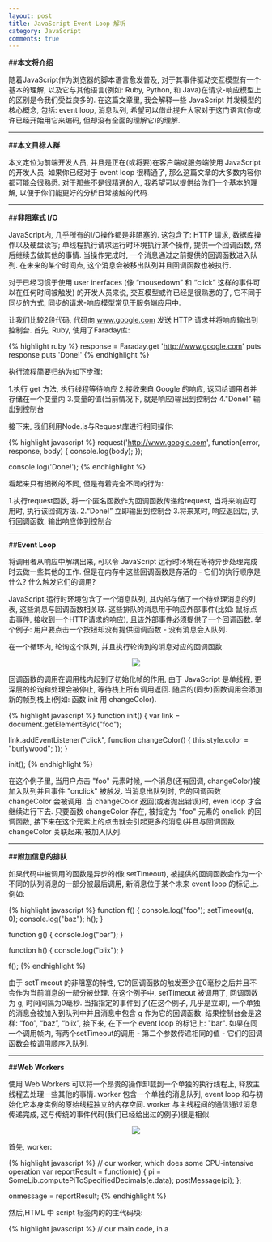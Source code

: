 ```yaml
---
layout: post
title: JavaScript Event Loop 解析
category: JavaScript
comments: true
---
```


<style>
.right {
    float: right;
    margin-left: 20px;
    margin-bottom: 20px;
}
.centered {
  text-align: center;
}
</style>

##**本文将介绍**

随着JavaScript作为浏览器的脚本语言愈发普及, 对于其事件驱动交互模型有一个基本的理解, 以及它与其他语言(例如: Ruby, Python, 和 Java)在请求-响应模型上的区别是令我们受益良多的. 在这篇文章里, 我会解释一些 JavaScript 并发模型的核心概念, 包括: event loop, 消息队列, 希望可以借此提升大家对于这门语言(你或许已经开始用它来编码, 但却没有全面的理解它)的理解.



------

##**本文目标人群**

本文定位为前端开发人员, 并且是正在(或将要)在客户端或服务端使用 JavaScript 的开发人员. 如果你已经对于 event loop 很精通了, 那么这篇文章的大多数内容你都可能会很熟悉. 对于那些不是很精通的人, 我希望可以提供给你们一个基本的理解, 以便于你们能更好的分析日常接触的代码.

------

##**非阻塞式 I/O**

JavaScript内, 几乎所有的I/O操作都是非阻塞的. 这包含了: HTTP 请求, 数据库操作以及硬盘读写; 单线程执行请求运行时环境执行某个操作, 提供一个回调函数, 然后继续去做其他的事情. 当操作完成时, 一个消息通过之前提供的回调函数进入队列. 在未来的某个时间点, 这个消息会被移出队列并且回调函数也被执行.

对于已经习惯于使用 user inerfaces (像 “mousedown” 和 “click” 这样的事件可以在任何时间被触发) 的开发人员来说, 交互模型或许已经是很熟悉的了, 它不同于同步的方式, 同步的请求-响应模型常见于服务端应用中.

让我们比较2段代码, 代码向 www.google.com 发送 HTTP 请求并将响应输出到控制台. 首先, Ruby, 使用了Faraday库:

{% highlight ruby %}
response = Faraday.get 'http://www.google.com'
puts response
puts 'Done!'
{% endhighlight %}

执行流程简要归纳为如下步骤:

1.执行 get 方法, 执行线程等待响应
2.接收来自 Google 的响应, 返回给调用者并存储在一个变量内
3.变量的值(当前情况下, 就是响应)输出到控制台
4."Done!" 输出到控制台

接下来, 我们利用Node.js与Request库进行相同操作:

{% highlight javascript %}
request('http://www.google.com', function(error, response, body) {
  console.log(body);
});
 
console.log('Done!');
{% endhighlight %}

看起来只有细微的不同, 但是有着完全不同的行为:

1.执行request函数, 将一个匿名函数作为回调函数传递给request, 当将来响应可用时, 执行该回调方法.
2.“Done!” 立即输出到控制台
3.将来某时, 响应返回后, 执行回调函数, 输出响应体到控制台

------

##**Event Loop**

将调用者从响应中解耦出来, 可以令 JavaScript 运行时环境在等待异步处理完成时去做一些其他的工作. 但是在内存中这些回调函数是存活的 - 它们的执行顺序是什么? 什么触发它们的调用?

JavaScript 运行时环境包含了一个消息队列, 其内部存储了一个待处理消息的列表, 这些消息与回调函数相关联. 这些排队的消息用于响应外部事件(比如: 鼠标点击事件, 接收到一个HTTP请求的响应), 且该外部事件必须提供了一个回调函数. 举个例子: 用户要点击一个按钮却没有提供回调函数 - 没有消息会入队列.

在一个循环内, 轮询这个队列, 并且执行轮询到的消息对应的回调函数.

<p class="centered"><img style="display:inline;" src="{{ site.baseurl }}public/img/event_loop.png" /></p>

回调函数的调用在调用栈内起到了初始化帧的作用, 由于 JavaScript 是单线程, 更深层的轮询和处理会被停止, 等待栈上所有调用返回. 随后的(同步)函数调用会添加新的帧到栈上(例如: 函数 init 用 changeColor).

{% highlight javascript %}
function init() {
  var link = document.getElementById("foo");
 
  link.addEventListener("click", function changeColor() {
    this.style.color = "burlywood";
  });
}
 
init();
{% endhighlight %}

在这个例子里, 当用户点击 "foo" 元素时候, 一个消息(还有回调, changeColor)被加入队列并且事件 "onclick" 被触发. 当消息出队列时, 它的回调函数 changeColor 会被调用. 当 changeColor 返回(或者抛出错误)时, even loop 才会继续进行下去. 只要函数 changeColor 存在, 被指定为 "foo" 元素的 onclick 的回调函数, 接下来在这个元素上的点击就会引起更多的消息(并且与回调函数 changeColor 关联起来)被加入队列.

------

##**附加信息的排队**

如果代码中被调用的函数是异步的(像 setTimeout), 被提供的回调函数会作为一个不同的队列消息的一部分被最后调用, 新消息位于某个未来 event loop 的标记上. 例如:

{% highlight javascript %}
function f() {
  console.log("foo");
  setTimeout(g, 0);
  console.log("baz");
  h();
}
 
function g() {
  console.log("bar");
}
 
function h() {
  console.log("blix");
}
 
f();
{% endhighlight %}

由于 setTimeout 的非阻塞的特性, 它的回调函数的触发至少在0毫秒之后并且不会作为当前消息的一部分被处理. 在这个例子中, setTimeout 被调用了, 回调函数为 g, 时间间隔为0毫秒. 当指指定的事件到了(在这个例子, 几乎是立即), 一个单独的消息会被加入到队列中并且消息中包含 g 作为它的回调函数. 结果控制台会是这样: “foo”, “baz”, “blix”, 接下来, 在下一个 event loop 的标记上: "bar". 如果在同一个调用帧内, 有两个setTimeout的调用 - 第二个参数传递相同的值 - 它们的回调函数会按调用顺序入队列.

------

##**Web Workers**

使用 Web Workers 可以将一个昂贵的操作卸载到一个单独的执行线程上, 释放主线程去处理一些其他的事情. worker 包含一个单独的消息队列, event loop 和与初始化它本身实例的原始线程独立的内存空间. worker 与主线程间的通信通过消息传递完成, 这与传统的事件代码(我们已经给出过的例子)很是相似.

<p class="centered"><img style="display:inline;" src="{{ site.baseurl }}public/img/event_loop1.png" /></p>

首先, worker:

{% highlight javascript %}
// our worker, which does some CPU-intensive operation
var reportResult = function(e) {
  pi = SomeLib.computePiToSpecifiedDecimals(e.data);
  postMessage(pi);
};
 
onmessage = reportResult;
{% endhighlight %}

然后,HTML 中 script 标签内的的主代码块:

{% highlight javascript %}
// our main code, in a <script>-tag in our HTML page
var piWorker = new Worker("pi_calculator.js");
var logResult = function(e) {
  console.log("PI: " + e.data);
};
 
piWorker.addEventListener("message", logResult, false);
piWorker.postMessage(100000);
{% endhighlight %}

在这个例子中, 主线程产生一个 worker 并注册它的"消息"事件的回调函数 logResult. 在 worker 内, reportResult 函数被注册到它自身的"消息"上. 当 worker 线程接收到来自主线程的消息时, worker 将一个消息存入队列, 并对应到回调函数 reportResult 上. 当出队列时, 一个消息被传回到主线程上, 主线程上会有一个新消息被存入队列(随着回调函数 logResult). 通过这种方式, 开发人员可以将一些CPU密集型操作委托给一个单独的线程, 从而释放主线程去继续处理消息和事件.

------

##**关于闭包的注解**

JavaScript 对闭包的支持允许你可以注册这样的回调函数, 当它被执行时, 保持了到创建这个函数的上下文环境的访问权限, 尽管回调函数的执行过程创建了一个全新的调用栈. 特别的是, 回调函数作为另一个消息队列(而不是创建它们的消息队列)的一部分被调用. 参考这个例子:

{% highlight javascript %}
function changeHeaderDeferred() {
  var header = document.getElementById("header");
  
  setTimeout(function changeHeader() {
    header.style.color = "red";
 
    return false;
  }, 100);
 
  return false;
}
 
changeHeaderDeferred();
{% endhighlight %}

在这个例子里, changeHeaderDeferred 函数被执行, 包含变量 header. 接下来 setTimeout 被调用, 会引发一个消息在大约100毫秒后被添加到消息队列里, 最后changeHeaderDeferred 函数返回 false, 第一条消息的处理结束 - 但是 header 变量仍然通过一个闭包被引用, 因此不会被垃圾收集. 当第二条消息被处理时(changeHeader 哈数), 它保留了到外部函数作用域声明的 header 变量的访问权限. 只要第二条消息(changeHeader 函数)被处理完, header变量就可以被垃圾收了.

------

##**Takeaways**

JavaScript 的事件驱动交互模型不同于很多程序员习以为常的请求-响应模型 - 但是正如你所见, 它并不是什么复杂的事情. 利用一个简单的消息队列和 event loop, JavaScript使得一个开发人员通过一系列异步触发的回调函数去构建他们的系统, 当等待外部事件发生时, 可以释放运行时环境去处理并发操作. 然后, 这仅仅是其中一种处理并发的方式. 在本文的第二部分, 我将会对JavaScript与MRI Ruby, EventMachine (Ruby), and Java (多线程)的并发模型进行比较.

------

##**补充阅读**

- 参考 我最近做的[这篇]演示(https://docs.google.com/presentation/d/1KtgaIvDQwMaqZ6ax3zU2oka62sF2ZQSPv1SEirD-XtY/edit?usp=sharing), 标题是 “The JavaScript Event Loop: Concurrency in the Language of the Web”
- [Concurrency model and Event Loop](https://developer.mozilla.org/en-US/docs/Web/JavaScript/EventLoop) @ MDN
- [An intro to the Node.js platform](http://www.aaronstannard.com/intro-to-nodejs-for-net-developers/), by Aaron Stannard

------

注:本文为译文,原文出处[The JavaScript Event Loop: Explained](http://blog.carbonfive.com/2013/10/27/the-javascript-event-loop-explained/)
